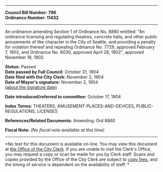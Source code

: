 * * * * *  
  
**Council Bill Number: [](#h0)[](#h2)796**   
**Ordinance Number: 11432**  
  
* * * * *  
  
An ordinance amending Section 1 of Ordinance No. 8860 entitled: "An ordinance licensing and regulating theatres, concrete halls, and other public amusements of like character in the City of Seattle, and providing a penalty for violation thereof and repealing Ordinance No. 7729, approved February 7, 1902, and Ordinance No. 8030, approved April 28, 1902", approved November 18, 1902.  
  
**Status:** Passed   
**Date passed by Full Council:** October 31, 1904   
**Date filed with the City Clerk:** November 2, 1904   
**Date of Mayor's signature:** November 2, 1904   
[(about the signature date)](/~public/approvaldate.htm)   
  
  
**Date introduced/referred to committee:** October 17, 1904   
  
**Index Terms:** THEATERS, AMUSEMENT-PLACES-AND-DEVICES, PUBLIC-REGULATIONS, LICENSES  
  
**References/Related Documents:** Amending: Ord 8860  
  
**Fiscal Note:** *(No fiscal note available at this time)*  
  
* * * * *  
  
*No text for this document is available on-line. You may view this document at [the Office of the City Clerk](http://www.seattle.gov/leg/clerk/contactUs.htm). If you are unable to visit the Clerk's Office, you may request a copy or scan be made for you by Clerk staff. Scans and copies provided by the Office of the City Clerk are subject to [copy fees](http://clerk.seattle.gov/~public/clerkfees.htm), and the timing of service is dependent on the availability of staff. *  
  
  
